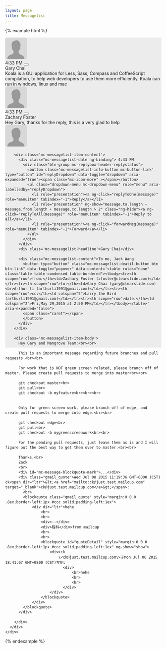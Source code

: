 ```yaml
---
layout: page
title: Messagelist
---
```


{% example html %}

<div style='height:1000px;width:100%;background-color:#ececec'>
  <div class='mc-messagelist'>
    <div class='mc-section'>
      <div class='mc-messagelist-item'>
        <div class='mc-messagelist-item-left'>
          <div class='mc-messagelist-item-left-mark'></div>
          <img class='mc-avatar-mid' src="../img/Mailcup-avatar-default.png"></img>
        </div>
        <div class='mc-messagelist-item-content'>
          <div class="mc-messagelist-date ng-binding"> 4:33 PM           
              <button class='mc-messagelist-info-button mc-button-link'>
                <span class="mc-icon-caret-down" ></span>
              </button>
          </div>
          <div class='mc-messagelist-headline'>Gary Chai</div>
          <div class='mc-messagelist-content'>Koala is a GUI application for Less, Sass, Compass and CoffeeScript compilation, to help web developers to use them more efficiently. Koala can run in windows, linux and mac</div>
        </div>
        <span class='divider'></span>
      </div>
      <div class='mc-messagelist-item'>
        <div class='mc-messagelist-item-left'>
          <div class='mc-messagelist-item-left-mark'></div>
          <img class='mc-avatar-mid' src="../img/Mailcup-avatar-default.png"></img>
        </div>
        <div class='mc-messagelist-item-content'>
          <div class="mc-messagelist-date ng-binding"> 4:33 PM
            <button class='mc-messagelist-info-button mc-button-link' aria-expanded="true"><span class="mc-icon-caret-down" ></span></button>
          </div>
          <div class='mc-messagelist-headline'>Zachary Foster</div>
          <div class='mc-messagelist-content'>Hey Gary, thanks for the reply, this is a very glad to help</div>
        </div>
        <span class='divider'></span>
      </div>
      <div class='mc-messagelist-item'>
        <div class='mc-messagelist-item-left'>
          <img class='mc-avatar-mid' src="../img/Mailcup-avatar-default.png"></img>
        </div>

        <div class='mc-messagelist-item-content'>
          <div class="mc-messagelist-date ng-binding"> 4:33 PM
            <div class="btn-group mc-replybox-header-replystatus">
              <button class='mc-messagelist-info-button mc-button-link' type="button" id="replyDropdown" data-toggle="dropdown" aria-expanded="true"><span class="mc-icon-more" ></span></button>
              <ul class="dropdown-menu mc-dropdown-menu" role="menu" aria-labelledby="replyDropdown">
                <li role="presentation"><a ng-click="replyToOne(message)" role="menuitem" tabindex="-1">Reply</a></li>
                <li role="presentation" ng-show="message.to.length + message.from.length + message.cc.length > 2" class="ng-hide"><a ng-click="replyToAll(message)" role="menuitem" tabindex="-1">Reply to all</a></li>
                <li role="presentation"><a ng-click="forwardMsg(message)" role="menuitem" tabindex="-1">Forward</a></li>
              </ul>
            </div>
          </div>
          <div class='mc-messagelist-headline'>Gary Chai</div>

          <div class="mc-messagelist-content">To me, Jack Wang
            <button type="button" class="mc-messagelist-deatil-button btn btn-link" data-toggle="popover" data-content='<table rules="none" class="table table-condensed table-bordered"><tbody><tr><th scope="row">from:</th><td>Zachary Foster (zfoster@clearslide.com)</td></tr><tr><th scope="row">to:</th><td>Gary Chai (gary@clearslide.com)<br>Arthur li (arthurli1991@gmail.com)</td></tr><tr><th scope="row">cc:</th><td colspan="2">Larry the Bird (arthurli1991@gmail.com)</td></tr><tr><th scope="row">date:</th><td colspan="2">Fri,May 29,2015 at 2:50 PM</td></tr></tbody></table>' aria-expanded="false">
            <span class="caret"></span>
            </button>
          </div>
        </div>

        <div class='mc-messagelist-item-body'>
          Hey Gary and Mangrove Team:<br><br>

          This is an important message regarding future branches and pull requests.<br><br>

          For work that is NOT green screen related, please branch off of master. Please create pull requests to merge into master<br><br>

          git checkout master<br>
          git pull<br>
          git checkout -b myfeature<br><br><br>


          Only for green screen work, please branch off of edge, and create pull requests to merge into edge.<br><br>

          git checkout edge<br>
          git pull<br>
          git checkout -b mygreenscreenwork<br><br>

          For the pending pull requests, just leave them as is and I will figure out the best way to get them over to master.<br><br>

          Thanks,<br>
          Zack
          <br>
          <div id="mc-message-blockquote-mark">...</div>
          <div class="gmail_quote">Wed Jul 08 2015 11:19:36 GMT+0800 (CST) ck<span dir="ltr">&lt;<a href="mailto:ck@just.test.mailcup.com" target="_blank">ck@just.test.mailcup.com</a>&gt;</span>:
            <br>
            <blockquote class="gmail_quote" style="margin:0 0 0 .8ex;border-left:1px #ccc solid;padding-left:1ex">
                <div dir="ltr">hehe
                    <br>
                    <br>
                    <div>--</div>
                    <div>程科</div>from mailcup
                    <br>
                    <br>
                    <blockquote id="quoteDetail" style="margin:0 0 0 .8ex;border-left:1px #ccc solid;padding-left:1ex" ng-show="show">
                        <div>ck
                            \<ck@just.test.mailcup.com\>于Mon Jul 06 2015 18:41:07 GMT+0800 (CST)写到:
                              <div>
                                  <br>hehe
                                  <br>
                                  <br>
                              </div>
                        </div>
                    </blockquote>
                </div>
            </blockquote>
          </div>

        </div>
      </div>
    </div>
  </div>
<script type="text/javascript">

$(function () {
  $('[data-toggle="popover"]').popover({
    html:true,
    placement:'bottom',
    trigger:'click'
  })
})

</script>

  {% endexample %}